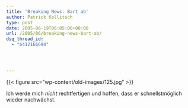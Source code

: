```yaml
---
title: 'Breaking News: Bart ab'
author: Patrick Kollitsch
type: post
date: 2005-06-19T06:05:00+00:00
url: /2005/06/breaking-news-bart-ab/
dsq_thread_id:
  - "6412166694"




---
```

{{< figure src="wp-content/old-images/125.jpg" >}}

Ich werde mich _nicht_ rechtfertigen und hoffen, dass er schnellstmöglich wieder nachwächst.
